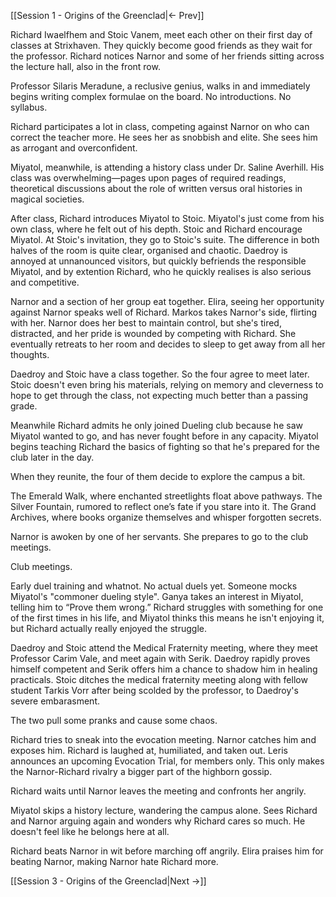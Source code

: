 
[[Session 1 - Origins of the Greenclad|<- Prev]]


Richard Iwaelfhem and Stoic Vanem, meet each other on their first day of classes at Strixhaven. They quickly become good friends as they wait for the professor. Richard notices Narnor and some of her friends sitting across the lecture hall, also in the front row.

Professor Silaris Meradune, a reclusive genius, walks in and immediately begins writing complex formulae on the board. No introductions. No syllabus.

Richard participates a lot in class, competing against Narnor on who can correct the teacher more. He sees her as snobbish and elite. She sees him as arrogant and overconfident.

Miyatol, meanwhile, is attending a history class under Dr. Saline Averhill. His class was overwhelming—pages upon pages of required readings, theoretical discussions about the role of written versus oral histories in magical societies.

After class, Richard introduces Miyatol to Stoic. Miyatol's just come from his own class, where he felt out of his depth. Stoic and Richard encourage Miyatol. At Stoic's invitation, they go to Stoic's suite. The difference in both halves of the room is quite clear, organised and chaotic. Daedroy is annoyed at unnanounced visitors, but quickly befriends the responsible Miyatol, and by extention Richard, who he quickly realises is also serious and competitive.

Narnor and a section of her group eat together. Elira, seeing her opportunity against Narnor speaks well of Richard. Markos takes Narnor's side, flirting with her. Narnor does her best to maintain control, but she's tired, distracted, and her pride is wounded by competing with Richard. She eventually retreats to her room and decides to sleep to get away from all her thoughts.

Daedroy and Stoic have a class together. So the four agree to meet later. Stoic doesn't even bring his materials, relying on memory and cleverness to hope to get through the class, not expecting much better than a passing grade.

Meanwhile Richard admits he only joined Dueling club because he saw Miyatol wanted to go, and has never fought before in any capacity. Miyatol begins teaching Richard the basics of fighting so that he's prepared for the club later in the day.

When they reunite, the four of them decide to explore the campus a bit. 

The Emerald Walk, where enchanted streetlights float above pathways.
The Silver Fountain, rumored to reflect one’s fate if you stare into it.
The Grand Archives, where books organize themselves and whisper forgotten secrets.

Narnor is awoken by one of her servants. She prepares to go to the club meetings.

Club meetings.

Early duel training and whatnot. No actual duels yet. Someone mocks Miyatol's "commoner dueling style".  Ganya takes an interest in Miyatol, telling him to “Prove them wrong.” Richard struggles with something for one of the first times in his life, and Miyatol thinks this means he isn't enjoying it, but Richard actually really enjoyed the struggle.

Daedroy and Stoic attend the Medical Fraternity meeting, where they meet Professor Carim Vale, and meet again with Serik. Daedroy rapidly proves himself competent and Serik offers him a chance to shadow him in healing practicals. Stoic ditches the medical fraternity meeting along with fellow student Tarkis Vorr after being scolded by the professor, to Daedroy's severe embarasment. 

The two pull some pranks and cause some chaos.

Richard tries to sneak into the evocation meeting. Narnor catches him and exposes him. Richard is laughed at, humiliated, and taken out. Leris announces an upcoming Evocation Trial, for members only. This only makes the Narnor-Richard rivalry a bigger part of the highborn gossip.

Richard waits until Narnor leaves the meeting and confronts her angrily.

Miyatol skips a history lecture, wandering the campus alone. Sees Richard and Narnor arguing again and wonders why Richard cares so much. He doesn't feel like he belongs here at all.

Richard beats Narnor in wit before marching off angrily. Elira praises him for beating Narnor, making Narnor hate Richard more.

[[Session 3 - Origins of the Greenclad|Next ->]]